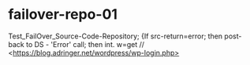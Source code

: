 failover-repo-01
================

Test_FailOver_Source-Code-Repository; {If src-return=error;  then post-back to DS - 'Error'  call; then int. w=get //  &lt;https://blog.adringer.net/wordpress/wp-login.php>
